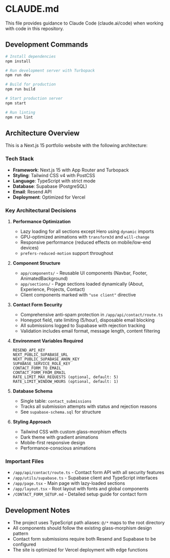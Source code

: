 # CLAUDE.md

This file provides guidance to Claude Code (claude.ai/code) when working with code in this repository.

## Development Commands

```bash
# Install dependencies
npm install

# Run development server with Turbopack
npm run dev

# Build for production
npm run build

# Start production server
npm start

# Run linting
npm run lint
```

## Architecture Overview

This is a Next.js 15 portfolio website with the following architecture:

### Tech Stack
- **Framework**: Next.js 15 with App Router and Turbopack
- **Styling**: Tailwind CSS v4 with PostCSS
- **Language**: TypeScript with strict mode
- **Database**: Supabase (PostgreSQL)
- **Email**: Resend API
- **Deployment**: Optimized for Vercel

### Key Architectural Decisions

1. **Performance Optimization**
   - Lazy loading for all sections except Hero using `dynamic` imports
   - GPU-optimized animations with `transform3d` and `will-change`
   - Responsive performance (reduced effects on mobile/low-end devices)
   - `prefers-reduced-motion` support throughout

2. **Component Structure**
   - `app/components/` - Reusable UI components (Navbar, Footer, AnimatedBackground)
   - `app/sections/` - Page sections loaded dynamically (About, Experience, Projects, Contact)
   - Client components marked with `"use client"` directive

3. **Contact Form Security**
   - Comprehensive anti-spam protection in `/app/api/contact/route.ts`
   - Honeypot field, rate limiting (5/hour), disposable email blocking
   - All submissions logged to Supabase with rejection tracking
   - Validation includes email format, message length, content filtering

4. **Environment Variables Required**
   ```
   RESEND_API_KEY
   NEXT_PUBLIC_SUPABASE_URL
   NEXT_PUBLIC_SUPABASE_ANON_KEY
   SUPABASE_SERVICE_ROLE_KEY
   CONTACT_FORM_TO_EMAIL
   CONTACT_FORM_FROM_EMAIL
   RATE_LIMIT_MAX_REQUESTS (optional, default: 5)
   RATE_LIMIT_WINDOW_HOURS (optional, default: 1)
   ```

5. **Database Schema**
   - Single table: `contact_submissions`
   - Tracks all submission attempts with status and rejection reasons
   - See `supabase-schema.sql` for structure

6. **Styling Approach**
   - Tailwind CSS with custom glass-morphism effects
   - Dark theme with gradient animations
   - Mobile-first responsive design
   - Performance-conscious animations

### Important Files
- `/app/api/contact/route.ts` - Contact form API with all security features
- `/app/utils/supabase.ts` - Supabase client and TypeScript interfaces
- `/app/page.tsx` - Main page with lazy-loaded sections
- `/app/layout.tsx` - Root layout with fonts and global components
- `/CONTACT_FORM_SETUP.md` - Detailed setup guide for contact form

## Development Notes

- The project uses TypeScript path aliases: `@/*` maps to the root directory
- All components should follow the existing glass-morphism design pattern
- Contact form submissions require both Resend and Supabase to be configured
- The site is optimized for Vercel deployment with edge functions